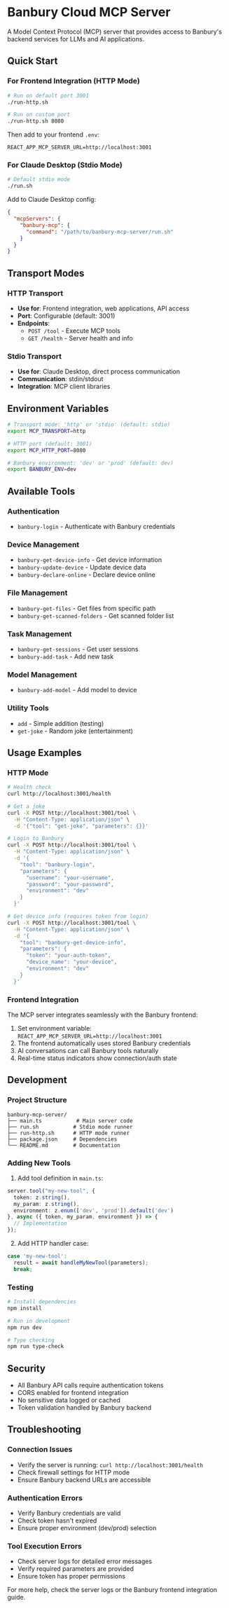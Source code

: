 # Banbury Cloud MCP Server

A Model Context Protocol (MCP) server that provides access to Banbury's backend services for LLMs and AI applications.

## Quick Start

### For Frontend Integration (HTTP Mode)

```bash
# Run on default port 3001
./run-http.sh

# Run on custom port
./run-http.sh 8080
```

Then add to your frontend `.env`:
```
REACT_APP_MCP_SERVER_URL=http://localhost:3001
```

### For Claude Desktop (Stdio Mode)

```bash
# Default stdio mode
./run.sh
```

Add to Claude Desktop config:
```json
{
  "mcpServers": {
    "banbury-mcp": {
      "command": "/path/to/banbury-mcp-server/run.sh"
    }
  }
}
```

## Transport Modes

### HTTP Transport
- **Use for**: Frontend integration, web applications, API access
- **Port**: Configurable (default: 3001)
- **Endpoints**:
  - `POST /tool` - Execute MCP tools
  - `GET /health` - Server health and info

### Stdio Transport  
- **Use for**: Claude Desktop, direct process communication
- **Communication**: stdin/stdout
- **Integration**: MCP client libraries

## Environment Variables

```bash
# Transport mode: 'http' or 'stdio' (default: stdio)
export MCP_TRANSPORT=http

# HTTP port (default: 3001)  
export MCP_HTTP_PORT=8080

# Banbury environment: 'dev' or 'prod' (default: dev)
export BANBURY_ENV=dev
```

## Available Tools

### Authentication
- `banbury-login` - Authenticate with Banbury credentials

### Device Management  
- `banbury-get-device-info` - Get device information
- `banbury-update-device` - Update device data
- `banbury-declare-online` - Declare device online

### File Management
- `banbury-get-files` - Get files from specific path
- `banbury-get-scanned-folders` - Get scanned folder list

### Task Management
- `banbury-get-sessions` - Get user sessions
- `banbury-add-task` - Add new task

### Model Management
- `banbury-add-model` - Add model to device

### Utility Tools
- `add` - Simple addition (testing)
- `get-joke` - Random joke (entertainment)

## Usage Examples

### HTTP Mode

```bash
# Health check
curl http://localhost:3001/health

# Get a joke
curl -X POST http://localhost:3001/tool \
  -H "Content-Type: application/json" \
  -d '{"tool": "get-joke", "parameters": {}}'

# Login to Banbury  
curl -X POST http://localhost:3001/tool \
  -H "Content-Type: application/json" \
  -d '{
    "tool": "banbury-login", 
    "parameters": {
      "username": "your-username",
      "password": "your-password",
      "environment": "dev"
    }
  }'

# Get device info (requires token from login)
curl -X POST http://localhost:3001/tool \
  -H "Content-Type: application/json" \
  -d '{
    "tool": "banbury-get-device-info",
    "parameters": {
      "token": "your-auth-token", 
      "device_name": "your-device",
      "environment": "dev"
    }
  }'
```

### Frontend Integration

The MCP server integrates seamlessly with the Banbury frontend:

1. Set environment variable: `REACT_APP_MCP_SERVER_URL=http://localhost:3001`
2. The frontend automatically uses stored Banbury credentials
3. AI conversations can call Banbury tools naturally
4. Real-time status indicators show connection/auth state

## Development

### Project Structure
```
banbury-mcp-server/
├── main.ts           # Main server code
├── run.sh           # Stdio mode runner
├── run-http.sh      # HTTP mode runner  
├── package.json     # Dependencies
└── README.md        # Documentation
```

### Adding New Tools

1. Add tool definition in `main.ts`:
```typescript
server.tool("my-new-tool", {
  token: z.string(),
  my_param: z.string(),
  environment: z.enum(['dev', 'prod']).default('dev')
}, async ({ token, my_param, environment }) => {
  // Implementation
});
```

2. Add HTTP handler case:
```typescript
case 'my-new-tool':
  result = await handleMyNewTool(parameters);
  break;
```

### Testing

```bash
# Install dependencies
npm install

# Run in development
npm run dev

# Type checking
npm run type-check
```

## Security

- All Banbury API calls require authentication tokens
- CORS enabled for frontend integration
- No sensitive data logged or cached
- Token validation handled by Banbury backend

## Troubleshooting

### Connection Issues
- Verify the server is running: `curl http://localhost:3001/health`
- Check firewall settings for HTTP mode
- Ensure Banbury backend URLs are accessible

### Authentication Errors  
- Verify Banbury credentials are valid
- Check token hasn't expired
- Ensure proper environment (dev/prod) selection

### Tool Execution Errors
- Check server logs for detailed error messages
- Verify required parameters are provided
- Ensure token has proper permissions

For more help, check the server logs or the Banbury frontend integration guide.